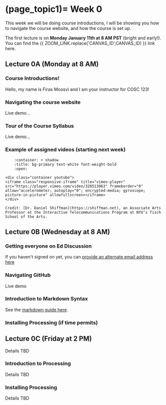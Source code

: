 (page_topic1)=
Week 0
=======================

This week we will be doing course introductions, I will be showing you how to navigate the course website, and how the course is set up.

The first lecture is on **Monday January 11th at 8 AM PST** (bright and early!). You can find the {{ ZOOM_LINK.replace('CANVAS_ID',CANVAS_ID) }} link here.

## Lecture 0A (Monday at 8 AM)

### Course Introductions!

Hello, my name is Firas Moosvi and I am your instructor for COSC 123!

### Navigating the course website

Live demo...

### Tour of the Course Syllabus

Live demo...

<!-- ## Online polls using Sli.do

Event Code: Physics111

<iframe src="https://app.sli.do/event/lk89xpvr" width="500px" height="700px"></iframe> -->

### Example of assigned videos (starting next week)

```{dropdown} 1. Introductions to the world of Processing!
    :container: + shadow
    :title: bg-primary text-white font-weight-bold
    :open:

<div class="container youtube">
<iframe class="responsive-iframe" title="vimeo-player" src="https://player.vimeo.com/video/320513063" frameborder="0" allow="accelerometer; autoplay="0"; encrypted-media; gyroscope; picture-in-picture" allowfullscreen></iframe>
</div>

Credit: [Dr. Daniel Shiffman](https://shiffman.net), an Associate Arts Professor at the Interactive Telecommunications Program at NYU’s Tisch School of the Arts.
```

## Lecture 0B (Wednesday at 8 AM)

### Getting everyone on Ed Discussion

If you haven't signed on yet, you can [provide an alternate  email address here](https://ubc.ca1.qualtrics.com/jfe/form/SV_bPoNgKCOEuA2mpv)

### Navigating GitHub

Live demo

### Introduction to Markdown Syntax

See the [markdown guide here](https://www.markdownguide.org/cheat-sheet/).

### Installing Processing (if time permits)

## Lecture 0C (Friday at 2 PM)

Details TBD

### Introduction to Processing

Details TBD

### Installing Processing

Details TBD
